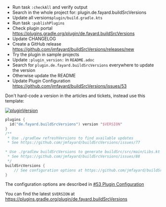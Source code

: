 - Run task `:checkAll` and verify output
- Search in the whole project for: plugin.de.fayard.buildSrcVersions  
- Update all versions`plugin/build.gradle.kts`
- Run task `:publishPlugins` 
- Check plugin portal https://plugins.gradle.org/plugin/de.fayard.buildSrcVersions
- Update CHANGELOG
- Create a GitHub release https://github.com/jmfayard/buildSrcVersions/releases/new
- Try the plugin in sample projects
- Update `:plugin_version:` in `README.adoc`
- Search for `plugin.de.fayard.buildSrcVersions` everywhere to update the version
- Otherwise update the README
- Update Plugin Configuration https://github.com/jmfayard/buildSrcVersions/issues/53

Don't hard-code a version in the articles and tickets, instead use this template:


[![pluginVersion](https://img.shields.io/maven-metadata/v/https/plugins.gradle.org/m2/de.fayard/buildSrcVersions/de.fayard.buildSrcVersions.gradle.plugin/maven-metadata.xml.svg?label=gradlePluginPortal)](https://plugins.gradle.org/plugin/de.fayard.buildSrcVersions)

```kotlin
plugins {
  id("de.fayard.buildSrcVersions") version "$VERSION"
}
/**
 * Use ./gradlew refreshVersions to find available updates
 * See https://github.com/jmfayard/buildSrcVersions/issues/77
 
* Use ./gradlew buildSrcVersions to generate buildSrc/src/main/Libs.kt
 * See https://github.com/jmfayard/buildSrcVersions/issues/88
 */
buildSrcVersions {
    // See configuration options at https://github.com/jmfayard/buildSrcVersions/issues/53    
}
```

The configuration options are described in [#53 Plugin Configuration](https://github.com/jmfayard/buildSrcVersions/issues/53)

You can find the latest `$VERSION` at https://plugins.gradle.org/plugin/de.fayard.buildSrcVersions
